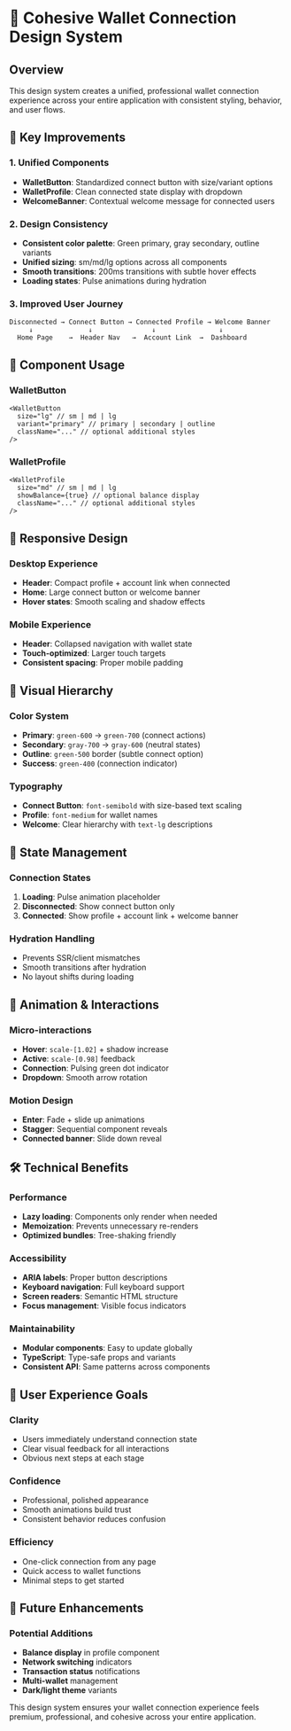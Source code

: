 # 🎨 Cohesive Wallet Connection Design System

## Overview

This design system creates a unified, professional wallet connection experience across your entire application with consistent styling, behavior, and user flows.

## 🚀 Key Improvements

### **1. Unified Components**

- **WalletButton**: Standardized connect button with size/variant options
- **WalletProfile**: Clean connected state display with dropdown
- **WelcomeBanner**: Contextual welcome message for connected users

### **2. Design Consistency**

- **Consistent color palette**: Green primary, gray secondary, outline variants
- **Unified sizing**: sm/md/lg options across all components
- **Smooth transitions**: 200ms transitions with subtle hover effects
- **Loading states**: Pulse animations during hydration

### **3. Improved User Journey**

```
Disconnected → Connect Button → Connected Profile → Welcome Banner
     ↓              ↓               ↓                ↓
  Home Page    →  Header Nav   →  Account Link  →  Dashboard
```

## 🎯 Component Usage

### WalletButton

```tsx
<WalletButton
  size="lg" // sm | md | lg
  variant="primary" // primary | secondary | outline
  className="..." // optional additional styles
/>
```

### WalletProfile

```tsx
<WalletProfile
  size="md" // sm | md | lg
  showBalance={true} // optional balance display
  className="..." // optional additional styles
/>
```

## 📱 Responsive Design

### Desktop Experience

- **Header**: Compact profile + account link when connected
- **Home**: Large connect button or welcome banner
- **Hover states**: Smooth scaling and shadow effects

### Mobile Experience

- **Header**: Collapsed navigation with wallet state
- **Touch-optimized**: Larger touch targets
- **Consistent spacing**: Proper mobile padding

## 🎨 Visual Hierarchy

### Color System

- **Primary**: `green-600` → `green-700` (connect actions)
- **Secondary**: `gray-700` → `gray-600` (neutral states)
- **Outline**: `green-500` border (subtle connect option)
- **Success**: `green-400` (connection indicator)

### Typography

- **Connect Button**: `font-semibold` with size-based text scaling
- **Profile**: `font-medium` for wallet names
- **Welcome**: Clear hierarchy with `text-lg` descriptions

## 🔄 State Management

### Connection States

1. **Loading**: Pulse animation placeholder
2. **Disconnected**: Show connect button only
3. **Connected**: Show profile + account link + welcome banner

### Hydration Handling

- Prevents SSR/client mismatches
- Smooth transitions after hydration
- No layout shifts during loading

## 🎪 Animation & Interactions

### Micro-interactions

- **Hover**: `scale-[1.02]` + shadow increase
- **Active**: `scale-[0.98]` feedback
- **Connection**: Pulsing green dot indicator
- **Dropdown**: Smooth arrow rotation

### Motion Design

- **Enter**: Fade + slide up animations
- **Stagger**: Sequential component reveals
- **Connected banner**: Slide down reveal

## 🛠 Technical Benefits

### Performance

- **Lazy loading**: Components only render when needed
- **Memoization**: Prevents unnecessary re-renders
- **Optimized bundles**: Tree-shaking friendly

### Accessibility

- **ARIA labels**: Proper button descriptions
- **Keyboard navigation**: Full keyboard support
- **Screen readers**: Semantic HTML structure
- **Focus management**: Visible focus indicators

### Maintainability

- **Modular components**: Easy to update globally
- **TypeScript**: Type-safe props and variants
- **Consistent API**: Same patterns across components

## 🎯 User Experience Goals

### **Clarity**

- Users immediately understand connection state
- Clear visual feedback for all interactions
- Obvious next steps at each stage

### **Confidence**

- Professional, polished appearance
- Smooth animations build trust
- Consistent behavior reduces confusion

### **Efficiency**

- One-click connection from any page
- Quick access to wallet functions
- Minimal steps to get started

## 🚀 Future Enhancements

### Potential Additions

- **Balance display** in profile component
- **Network switching** indicators
- **Transaction status** notifications
- **Multi-wallet** management
- **Dark/light theme** variants

This design system ensures your wallet connection experience feels premium, professional, and cohesive across your entire application.
